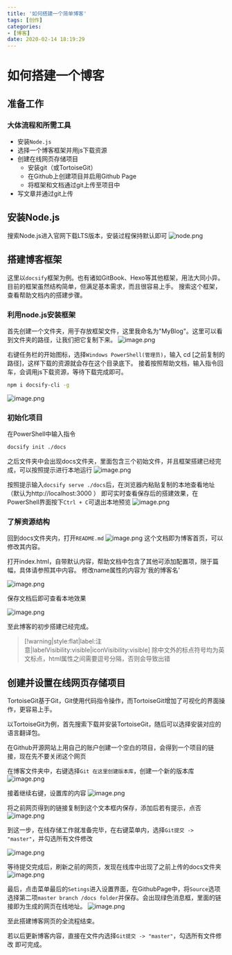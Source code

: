 ```yaml
---
title: '如何搭建一个简单博客'
tags: [创作]
categories: 
- [博客]
date: 2020-02-14 18:19:29
---
```




# 如何搭建一个博客



## 准备工作
### 大体流程和所需工具
  - 安装`Node.js`
  - 选择一个博客框架并用js下载资源
  - 创建在线网页存储项目
    - 安装git（或TortoiseGit）
    - 在Github上创建项目并启用Github Page
    - 将框架和文档通过git上传至项目中
  - 写文章并通过git上传

## 安装Node.js
搜索Node.js进入官网下载LTS版本，安装过程保持默认即可
![node.png](https://i.loli.net/2020/02/14/JNLKwzh9364VWXl.png)

## 搭建博客框架
  这里以`docsify`框架为例。也有诸如GitBook、Hexo等其他框架，用法大同小异。目前的框架虽然结构简单，但满足基本需求，而且很容易上手。
  搜索这个框架，查看帮助文档内的搭建步骤。

  ### 利用node.js安装框架
  首先创建一个文件夹，用于存放框架文件，这里我命名为"MyBlog"。这里可以看到文件夹的路径，让我们把它复制下来。
  ![image.png](https://i.loli.net/2020/02/14/fSghIk7Fi5uAHQl.png)

  右键任务栏的开始图标，选择`Windows PowerShell(管理员)`，输入 cd [之前复制的路径]，这样下载的资源就会存在这个目录底下。
  接着按照帮助文档，输入指令回车，会调用js下载资源，等待下载完成即可。

```bash
npm i docsify-cli -g
```

  ![image.png](https://i.loli.net/2020/02/14/PCQR5VLwSqfTtno.png)


  ### 初始化项目
  在PowerShell中输入指令
```bash
docsify init ./docs
```
  之后文件夹中会出现docs文件夹，里面包含三个初始文件，并且框架搭建已经完成，可以按照提示进行本地运行
  ![image.png](https://i.loli.net/2020/02/14/tgrYAjVhW9s7OCx.png)

  按照提示输入`docsify serve ./docs`后，在浏览器内粘贴复制的本地查看地址（默认为http://localhost:3000 ） 即可实时查看保存后的搭建效果，在PowerShell界面按下`Ctrl + C`可退出本地预览
  ![image.png](https://i.loli.net/2020/02/14/ihmQ95y4UeKuTrS.png)


  ### 了解资源结构

回到docs文件夹内，打开`README.md`
![image.png](https://i.loli.net/2020/02/14/toMJpiFlqOacHeC.png)
这个文档即为博客首页，可以修改其内容。

打开index.html，自带默认内容，帮助文档中包含了其他可添加配置项，限于篇幅，具体请参照其中内容。
修改name属性的内容为'我的博客名'

![image.png](https://i.loli.net/2020/02/14/TAyjz2Pa3H1Zo5W.png)

保存文档后即可查看本地效果

![image.png](https://i.loli.net/2020/02/14/eDScGwpXZCJdiUH.png)

至此博客的初步搭建已经完成。

> [!warning|style:flat|label:注意|labelVisibility:visible|iconVisibility:visible]
> 除中文外的标点符号均为英文标点，html属性之间需要逗号分隔，否则会导致出错

## 创建并设置在线网页存储项目
 TortoiseGit基于Git，Git使用代码指令操作，而TortoiseGit增加了可视化的界面操作，更容易上手。

以TortoiseGit为例，首先搜索下载并安装TortoiseGit，随后可以选择安装对应的语言翻译包。

 在Github开源网站上用自己的账户创建一个空白的项目，会得到一个项目的链接，现在先不要关闭这个网页

在博客文件夹中，右键选择`Git 在这里创建版本库`，创建一个新的版本库
![image.png](https://i.loli.net/2020/02/14/61Uo7hCR3EJicBG.png)

接着继续右键，设置库的内容
![image.png](https://i.loli.net/2020/02/14/4KzeJtPrd8yF61s.png)

将之前网页得到的链接复制到这个文本框内保存，添加后若有提示，点否
![image.png](https://i.loli.net/2020/02/14/chnCSg5eKHd4m87.png)

到这一步，在线存储工作就准备完毕，在右键菜单内，选择`Git提交 -> "master"`，并勾选所有文件修改

![image.png](https://i.loli.net/2020/02/14/yNnTU7lpa4MmCSO.png)

等待提交完成后，刷新之前的网页，发现在线库中出现了之前上传的docs文件夹
![image.png](https://i.loli.net/2020/02/14/GpxZPzan9h6B7CF.png)

最后，点击菜单最后的`Setings`进入设置界面，在GithubPage中，将`Source`选项选择第二项`master branch /docs folder`并保存。会出现绿色消息框，里面的链接即为生成的网页在线地址。
![image.png](https://i.loli.net/2020/02/14/Z59YepX6asEPLzr.png)

至此搭建博客网页的全流程结束。

若以后更新博客内容，直接在文件内选择`Git提交 -> "master"`，勾选所有文件修改 即可完成。